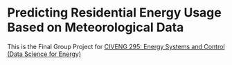 # Predicting Residential Energy Usage Based on Meteorological Data

This is the Final Group Project for [CIVENG 295: Energy Systems and Control (Data Science for Energy)](https://classes.berkeley.edu/content/2021-spring-civeng-295-001-lec-001)


